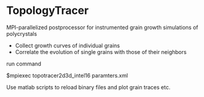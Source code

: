 # TopologyTracer
MPI-parallelized postprocessor for instrumented grain growth simulations of polycrystals

* Collect growth curves of individual grains
* Correlate the evolution of single grains with those of their neighbors

run command

$mpiexec topotracer2d3d_intel16 <simid> paramters.xml

Use matlab scripts to reload binary files and plot grain traces etc.
